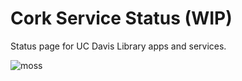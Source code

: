 # Cork Service Status (WIP)
Status page for UC Davis Library apps and services.

![moss](https://media0.giphy.com/media/v1.Y2lkPTc5MGI3NjExYjNtMG1iY3BiMHZibXpmcDd6ZzM5ZnRiOTR5emYxMnZlem5mOHF3ZSZlcD12MV9pbnRlcm5hbF9naWZfYnlfaWQmY3Q9Zw/zyclIRxMwlY40/giphy.gif)
